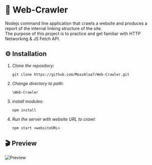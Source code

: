 # 🚀 Web-Crawler
Nodejs command line application that crawls a website and produces a report of the internal linking structure of the site.  
The purpose of this project is to practice and get familiar with HTTP Networking & JS Fetch API.

## ⚙️ Installation
1. _Clone the repository:_
   
   ```git clone https://github.com/MoazAlaa7/Web-Crawler.git```
2. _Change directory to path:_

    ```\Web-Crawler```
3. _install modules_:
   
     ```npm install```
4. _Run the server with website URL to crawl_:
   
     ```npm start <websiteURL>```

## 🎬 Preview
![Preview](https://github.com/MoazAlaa7/Web-Crawler/assets/125766238/9e17c65f-2c2f-4be9-aad5-a7fdc7de30e2)
